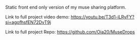 Static front end only version of my muse sharing platform.

Link to full project video demo: https://youtu.be/T3d1-iLRyFY?si=agofhsfEN72DvT9j

Link to full project Repo: https://github.com/Oia20/MuseDrops

